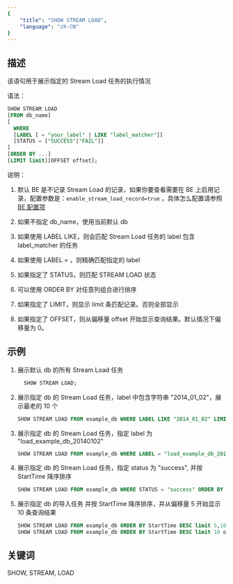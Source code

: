 ```yaml
---
{
    "title": "SHOW STREAM LOAD",
    "language": "zh-CN"
}
---
```


## 描述

该语句用于展示指定的 Stream Load 任务的执行情况

语法：

```sql
SHOW STREAM LOAD
[FROM db_name]
[
  WHERE
  [LABEL [ = "your_label" | LIKE "label_matcher"]]
  [STATUS = ["SUCCESS"|"FAIL"]]
]
[ORDER BY ...]
[LIMIT limit][OFFSET offset];
```

说明：

1. 默认 BE 是不记录 Stream Load 的记录，如果你要查看需要在 BE 上启用记录，配置参数是：`enable_stream_load_record=true` ，具体怎么配置请参照 [BE 配置项](../../../../admin-manual/config/be-config)
2. 如果不指定 db_name，使用当前默认 db

2.  如果使用 LABEL LIKE，则会匹配 Stream Load 任务的 label 包含 label_matcher 的任务
3.  如果使用 LABEL = ，则精确匹配指定的 label
4.  如果指定了 STATUS，则匹配 STREAM LOAD 状态
5.  可以使用 ORDER BY 对任意列组合进行排序
6.  如果指定了 LIMIT，则显示 limit 条匹配记录。否则全部显示
7.  如果指定了 OFFSET，则从偏移量 offset 开始显示查询结果。默认情况下偏移量为 0。

## 示例

1. 展示默认 db 的所有 Stream Load 任务
   
    ```sql
      SHOW STREAM LOAD;
    ```

2. 展示指定 db 的 Stream Load 任务，label 中包含字符串 "2014_01_02"，展示最老的 10 个
   
    ```sql
    SHOW STREAM LOAD FROM example_db WHERE LABEL LIKE "2014_01_02" LIMIT 10;
    ```

2. 展示指定 db 的 Stream Load 任务，指定 label 为 "load_example_db_20140102"
   
    ```sql
    SHOW STREAM LOAD FROM example_db WHERE LABEL = "load_example_db_20140102";
    ```

2. 展示指定 db 的 Stream Load 任务，指定 status 为 "success", 并按 StartTime 降序排序
   
    ```sql
    SHOW STREAM LOAD FROM example_db WHERE STATUS = "success" ORDER BY StartTime DESC;
    ```

2. 展示指定 db 的导入任务 并按 StartTime 降序排序，并从偏移量 5 开始显示 10 条查询结果
   
    ```sql
    SHOW STREAM LOAD FROM example_db ORDER BY StartTime DESC limit 5,10;
    SHOW STREAM LOAD FROM example_db ORDER BY StartTime DESC limit 10 offset 5;
    ```

## 关键词

SHOW, STREAM, LOAD



